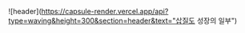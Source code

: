 ![header](https://capsule-render.vercel.app/api?type=waving&height=300&section=header&text="삽질도 성장의 일부")

